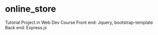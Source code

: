 # online_store

Tutorial Project in Web Dev Course
Front end: Jquery, bootstrap-template
Back end: Express.js
